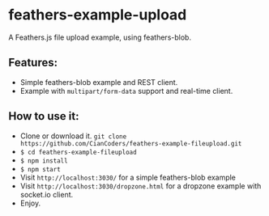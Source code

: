 # feathers-example-upload

A Feathers.js file upload example, using feathers-blob.

## Features:
* Simple feathers-blob example and REST client.
* Example with `multipart/form-data` support and real-time client.


## How to use it: 

* Clone or download it. `git clone https://github.com/CianCoders/feathers-example-fileupload.git`
* `$ cd feathers-example-fileupload`
* `$ npm install`
* `$ npm start`
* Visit `http://localhost:3030/` for a simple feathers-blob example
* Visit `http://localhost:3030/dropzone.html` for a dropzone example with socket.io client.
* Enjoy.



